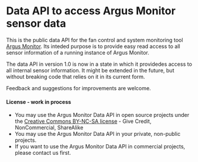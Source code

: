 # Data API to access Argus Monitor sensor data

This is the public data API for the fan control and system monitoring tool [Argus Monitor](https://www.argusmonitor.com). Its inteded purpose is to provide easy read access to all sensor information of a running instance of Argus Monitor.

The data API in version 1.0 is now in a state in which it providedes access to all internal sensor information. It might be extended in the future, but without breaking code that relies on it in its current form.

Feedback and suggestions for improvements are welcome.

#### License - work in process

- You may use the Argus Monitor Data API in open source projects under the [Creative Commons BY-NC-SA
license](http://creativecommons.org/licenses/by-nc-sa/4.0/) - Give Credit, NonCommercial, ShareAlike
- You may use the Argus Monitor Data API in your private, non-public projects.
- If you want to use the Argus Monitor Data API in commercial projects, please contact us first.
